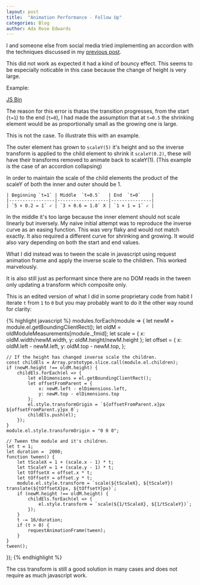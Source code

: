 ```yaml
---
layout: post
title:  "Animation Performance - Follow Up"
categories: Blog
author: Ada Rose Edwards
---
```


I and someone else from social media tried implementing an accordion with the techniques discussed in my [previous post](/blog/2015/04/26/animation-perf/).

This did not work as expected it had a kind of bouncy effect. This seems to be especially noticable in this case because the change of height is very large.

Example:

<a class="jsbin-embed" href="http://jsbin.com/becudutuxe/4/embed?output">JS Bin</a><script src="http://static.jsbin.com/js/embed.js"></script>

The reason for this error is thatas the transition progresses, from the start (`t=1`) to the end (`t=0`), I had made the assumption that at `t=0.5` the shrinking element would be as proportionally small as the growing one is large.

This is not the case. To illustrate this with an example.

The outer element has grown to `scaleY(5)` it's height and so the inverse transform is applied to the child element to shrink it `scaleY(0.2)`, these will have their transforms removed to animate back to scaleY(1). (This example is the case of an accordion collapsing)

In order to maintain the scale of the child elements the product of the scaleY of both the inner and outer should be 1.

```
| Beginning `t=1` | Middle  `t=0.5`   | End  `t=0`    |
|-----------------|-------------------|---------------|
| `5 × 0.2 = 1` ✓ | `3 × 0.6 = 1.8` X | `1 × 1 = 1` ✓ |
```

In the middle it's too large because the inner element should not scale linearly but inversely. My naive initial attempt was to reproduce the inverse curve as an easing function. This was very flaky and would not match exactly. It also required a different curve for shrinking and growing. It would also vary depending on both the start and end values.

What I did instead was to tween the scale in javascript using request animation frame and apply the inverse scale to the children. This worked marvelously.

It is also still just as performant since there are no DOM reads in the tween only updating a transform which composite only.

This is an edited version of what I did in some proprietary code from habit I iterate `t` from `1` to `0` but you may probably want to do it the other way round for clarity:

{% highlight javascript %}
modules.forEach(module => {
	let newM = module.el.getBoundingClientRect();
	let oldM = oldModuleMeasurements[module._fmid];
	let scale = {
		x: oldM.width/newM.width,
		y: oldM.height/newM.height
	};
	let offset = {
		x: oldM.left - newM.left,
		y: oldM.top - newM.top,
	};

	// If the height has changed inverse scale the children.
	const childEls = Array.prototype.slice.call(module.el.children);
	if (newM.height !== oldM.height) {
		childEls.forEach(el => {
			let elDimensions = el.getBoundingClientRect();
			let offsetFromParent = {
				x: newM.left - elDimensions.left,
				y: newM.top - elDimensions.top
			};
			el.style.transformOrigin = `${offsetFromParent.x}px ${offsetFromParent.y}px 0`;
			childEls.push(el);
		});
	}
	module.el.style.transformOrigin = "0 0 0";

	// Tween the module and it's children.
	let t = 1;
	let duration =  2000;
	function tween() {
		let tScaleX = 1 + (scale.x - 1) * t;
		let tScaleY = 1 + (scale.y - 1) * t;
		let tOffsetX = offset.x * t;
		let tOffsetY = offset.y * t;
		module.el.style.transform = `scale(${tScaleX}, ${tScaleY}) translate(${tOffsetX}px, ${tOffsetY}px)`;
		if (newM.height !== oldM.height) {
			childEls.forEach(el => {
				el.style.transform = `scale(${1/tScaleX}, ${1/tScaleY})`;
			});
		}
		t -= 16/duration;
		if (t > 0) {
			requestAnimationFrame(tween);
		}
	}
	tween();
});
{% endhighlight %}

The css transform is still a good solution in many cases and does not require as much javascript work.
